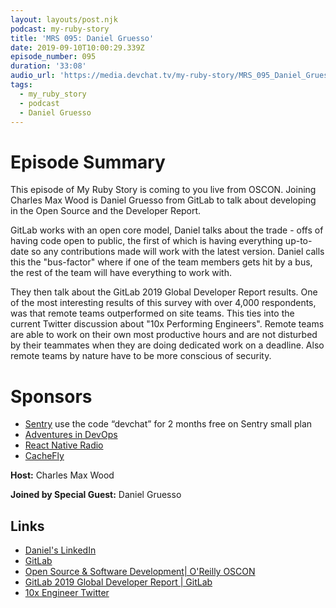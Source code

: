 ```yaml
---
layout: layouts/post.njk
podcast: my-ruby-story
title: 'MRS 095: Daniel Gruesso'
date: 2019-09-10T10:00:29.339Z
episode_number: 095
duration: '33:08'
audio_url: 'https://media.devchat.tv/my-ruby-story/MRS_095_Daniel_Gruesso.mp3'
tags:
  - my_ruby_story
  - podcast
  - Daniel Gruesso
---
```

# Episode Summary

This episode of My Ruby Story is coming to you live from OSCON. Joining Charles Max Wood is Daniel Gruesso from GitLab to talk about developing in the Open Source and the Developer Report. 

GitLab works with an open core model, Daniel talks about the trade - offs of having code open to public, the first of which is having everything up-to-date so any contributions made will work with the latest version. Daniel calls this the "bus-factor" where if one of the team members gets hit by a bus, the rest of the team will have everything to work with.

They then talk about the GitLab 2019 Global Developer Report results. One of the most interesting results of this survey with over 4,000 respondents, was that remote teams outperformed on site teams. This ties into the current Twitter discussion about "10x Performing Engineers". Remote teams are able to work on their own most productive hours and are not disturbed by their teammates when they are doing dedicated work on a deadline. Also remote teams by nature have to be more conscious of security. 

# Sponsors

* [Sentry](https://sentry.io/) use the code “devchat” for 2 months free on Sentry small plan
* [Adventures in DevOps](https://devchat.tv/adventures-in-devops/)
* [React Native Radio](https://devchat.tv/react-native-radio/)
* [CacheFly](https://www.cachefly.com/)

**Host:** Charles Max Wood

**Joined by Special Guest:** Daniel Gruesso

## Links

* [Daniel's LinkedIn](https://www.linkedin.com/in/danielgruesso/)
* [GitLab](https://gitlab.com)
* [Open Source & Software Development| O'Reilly OSCON](https://conferences.oreilly.com/oscon/oscon-or)
* [GitLab 2019 Global Developer Report | GitLab](<https://about.gitlab.com › developer-survey>)
* [10x Engineer Twitter](https://twitter.com/skirani/status/1149302828420067328?lang=en)
